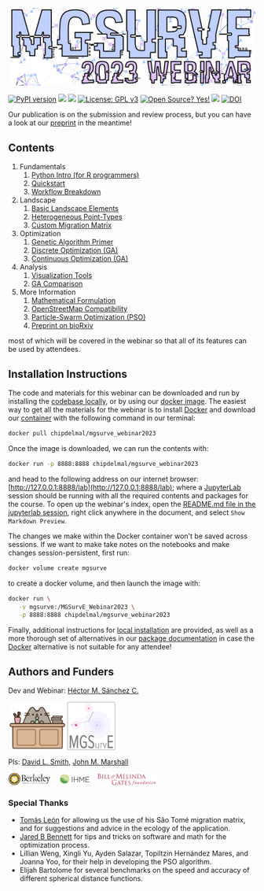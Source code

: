 ![](./media/banner.png)

[![PyPI version](https://badge.fury.io/py/MGSurvE.svg)](https://badge.fury.io/py/MGSurvE)
[<img src="https://img.shields.io/badge/dockerhub-img-blue.svg?logo=docker">](https://hub.docker.com/r/chipdelmal/mgsurve_webinar2023)
[<img src="https://img.shields.io/badge/jupyter-lab-F37626.svg?logo=jupyter">](https://jupyterlab.readthedocs.io/en/latest/#)
[![License: GPL v3](https://img.shields.io/badge/License-GPLv3-blue.svg)](https://www.gnu.org/licenses/gpl-3.0)
[![Open Source? Yes!](https://badgen.net/badge/Open%20Source%20%3F/Yes%21/blue?icon=github)](https://github.com/Chipdelmal/MGSurvE)
[<img src="https://img.shields.io/badge/ReadThe-docs-E40046.svg?logo=readthedocs">](https://chipdelmal.github.io/MGSurvE/)
[![DOI](https://zenodo.org/badge/DOI/10.5281/zenodo.8140947.svg)](https://doi.org/10.5281/zenodo.8140947)


Our publication is on the submission and review process, but you can have a look at our [preprint](https://www.biorxiv.org/content/10.1101/2023.06.26.546301v1) in the meantime!

## Contents

1. Fundamentals
   1. [Python Intro (for R programmers)](./demos/fundamentals/python.ipynb)
   2. [Quickstart](./demos/fundamentals/quickstart.ipynb)
   3. [Workflow Breakdown](./demos/fundamentals/breakdown.ipynb)
2. Landscape
   1. [Basic Landscape Elements](./demos/landscape/simpleLandscape.ipynb)
   2. [Heterogeneous Point-Types](./demos/landscape/complexLandscape.ipynb)
   3. [Custom Migration Matrix](./demos/landscape/customLandscape.ipynb)
3. Optimization
   1. [Genetic Algorithm Primer](./demos/optimization/ga.ipynb)
   2. [Discrete Optimization (GA)](./demos/optimization/discrete.ipynb)
   3. [Continuous Optimization (GA)](./demos/optimization/continuous.ipynb)
4. Analysis
   1. [Visualization Tools](./demos/analysis/visualization.ipynb)
   2. [GA Comparison](./demos/analysis/comparison.ipynb)
5. More Information
   1. [Mathematical Formulation](./demos/more/math.ipynb)
   2. [OpenStreetMap Compatibility](./demos/more/osm.ipynb)
   3. [Particle-Swarm Optimization (PSO)](./demos/more/pso.ipynb)
   4. [Preprint on bioRxiv](https://www.biorxiv.org/content/10.1101/2023.06.26.546301v1)

most of which will be covered in the webinar so that all of its features can be used by attendees.
## Installation Instructions

The code and materials for this webinar can be downloaded and run by installing the [codebase locally](./InstallationLocal.md), or by using our [docker image](./Installation_Docker.md). The easiest way to get all the materials for the webinar is to install [Docker](https://docs.docker.com/engine/install/) and download our [container](https://hub.docker.com/r/chipdelmal/mgsurve_webinar2023) with the following command in our terminal:

```bash
docker pull chipdelmal/mgsurve_webinar2023
```

Once the image is downloaded, we can run the contents with:

```bash
docker run -p 8888:8888 chipdelmal/mgsurve_webinar2023
```

and head to the following address on our internet browser: [http://127.0.0.1:8888/lab](http://127.0.0.1:8888/lab); where a [JupyterLab](https://jupyterlab.readthedocs.io/en/latest/) session should be running with all the required contents and packages for the course. To open up the webinar's index, open the [README.md file in the jupyterlab session](http://127.0.0.1:8888/lab/tree/README.md), right click anywhere in the document, and select `Show Markdown Preview`.

The changes we make within the Docker container won't be saved across sessions. If we want to make take notes on the notebooks and make changes session-persistent, first run:

```bash
docker volume create mgsurve
```

to create a docker volume, and then launch the image with:

```bash
docker run \
   -v mgsurve:/MGSurvE_Webinar2023 \
   -p 8888:8888 chipdelmal/mgsurve_webinar2023 
```


Finally, additional instructions for [local installation](./InstallationLocal.md) are provided, as well as a more thorough set of alternatives in our [package documentation](https://chipdelmal.github.io/MGSurvE/build/html/installation.html) in case the [Docker](https://docs.docker.com/engine/install/) alternative is not suitable for any attendee!

## Authors and Funders

Dev and Webinar: [Héctor M. Sánchez C.](https://chipdelmal.github.io/blog/)

<img src="./media/pusheen.jpg" height="97px" align="middle"><img src="./media/MGSurvE_Logo.png" height="100px" align="middle"> 

PIs: [David L. Smith](http://www.healthdata.org/about/david-smith), [John M. Marshall](https://publichealth.berkeley.edu/people/john-marshall/)

<img src="https://github.com/Chipdelmal/MGSurvE/raw/main/img/berkeley.jpg" height="25px"> &nbsp; <img src="https://github.com/Chipdelmal/MGSurvE/raw/main/img/IHME.jpg" height="25px"> &nbsp; <img src="https://github.com/Chipdelmal/MGSurvE/raw/main/img/gates.jpg" height="25px">

### Special Thanks

* [Tomás León](https://tomasleon.com/) for allowing us the use of his São Tomé migration matrix, and for suggestions and advice in the ecology of the application.
* [Jared B Bennett](https://www.linkedin.com/in/jared-bennett-21a7a9a0) for tips and tricks on software and math for the optimization process.
* Lillian Weng, Xingli Yu, Ayden Salazar, Topiltzin Hernández Mares, and Joanna Yoo, for their help in developing the PSO algorithm.
* Elijah Bartolome for several benchmarks on the speed and accuracy of different spherical distance functions.